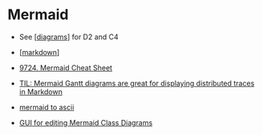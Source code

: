 Mermaid
=======

* See [[diagrams]] for D2 and C4

* [[markdown]]
* [9724. Mermaid Cheat Sheet](https://jojozhuang.github.io/tutorial/mermaid-cheat-sheet/)
* [TIL: Mermaid Gantt diagrams are great for displaying distributed traces in Markdown](https://brycemecum.com/2023/03/31/til-mermaid-tracing/)
* [mermaid to ascii](https://mermaid-ascii.art/)

* [GUI for editing Mermaid Class Diagrams](https://docs.mermaidchart.com/blog/posts/gui-for-editing-mermaid-class-diagrams)

[//begin]: # "Autogenerated link references for markdown compatibility"
[diagrams]: diagrams.md "Diagrams"
[markdown]: markdown.md "MarkDown"
[//end]: # "Autogenerated link references"